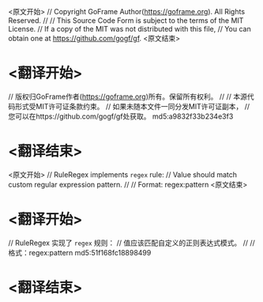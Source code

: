 
<原文开始>
// Copyright GoFrame Author(https://goframe.org). All Rights Reserved.
//
// This Source Code Form is subject to the terms of the MIT License.
// If a copy of the MIT was not distributed with this file,
// You can obtain one at https://github.com/gogf/gf.
<原文结束>

# <翻译开始>
// 版权归GoFrame作者(https://goframe.org)所有。保留所有权利。
//
// 本源代码形式受MIT许可证条款约束。
// 如果未随本文件一同分发MIT许可证副本，
// 您可以在https://github.com/gogf/gf处获取。 md5:a9832f33b234e3f3
# <翻译结束>


<原文开始>
// RuleRegex implements `regex` rule:
// Value should match custom regular expression pattern.
//
// Format: regex:pattern
<原文结束>

# <翻译开始>
// RuleRegex 实现了 `regex` 规则：
// 值应该匹配自定义的正则表达式模式。
//
// 格式：regex:pattern md5:51f168fc18898499
# <翻译结束>


